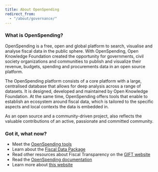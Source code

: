```yaml
---
title: About OpenSpending
redirect_from:
  - "/about/governance/"
---
```

### What is OpenSpending?
OpenSpending is a free, open and global platform to search, visualise and analyse fiscal data in the public sphere. With OpenSpending, Open Knowledge Foundation created the opportunity for governments, civil society organizations and communities to publish and visualize their revenue, budgets, spending and procurements data in an open source platform.

The OpenSpending platform consists of a core platform with a large, centralised database that allows for deep analysis across a range of datasets. It is designed, developed and maintained by Open Knowledge Foundation. At the same time, OpenSpending offers tools that enable to establish an ecosystem around fiscal data, which is tailored to the specific aspects and local contexts the data is embedded in.

As an open source and a community-driven project, also reflects the valuable contributions of an active, passionate and committed community.

### Got it, what now?

- Meet the [OpenSpending tools](/about/tools)
- Learn about the [Fiscal Data Package](/about/fiscaldatapackage)
- Read other resources about Fiscal Transparency on the [GIFT website](http://www.fiscaltransparency.net/resources/)
- Read the [OpenSpending documentation](https://docs.openspending.org/en/latest/)
- Learn more about [this website](/about/meta)
